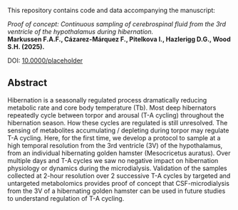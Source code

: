 
This repository contains code and data accompanying the manuscript:

*Proof of concept: Continuous sampling of cerebrospinal fluid from the
3rd ventricle of the hypothalamus during hibernation.*  
**Markussen F.A.F., Cázarez-Márquez F., Pitelkova I., Hazlerigg D.G.,
Wood S.H. (2025).**

DOI: [10.0000/placeholder](https://doi.org/10.0000/placeholder)

## Abstract

Hibernation is a seasonally regulated process dramatically reducing
metabolic rate and core body temperature (Tb). Most deep hibernators
repeatedly cycle between torpor and arousal (T-A cycling) throughout the
hibernation season. How these cycles are regulated is still unresolved.
The sensing of metabolites accumulating / depleting during torpor may
regulate T-A cycling. Here, for the first time, we develop a protocol to
sample at a high temporal resolution from the 3rd ventricle (3V) of the
hypothalamus, from an individual hibernating golden hamster
(Mesocricetus auratus). Over multiple days and T-A cycles we saw no
negative impact on hibernation physiology or dynamics during the
microdialysis. Validation of the samples collected at 2-hour resolution
over 2 successive T-A cycles by targeted and untargeted metabolomics
provides proof of concept that CSF-microdialysis from the 3V of a
hibernating golden hamster can be used in future studies to understand
regulation of T-A cycling.
